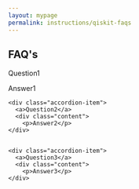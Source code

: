 ```yaml
---
layout: mypage
permalink: instructions/qiskit-faqs
---
```


<div class="container-faq">
 
  <h2>FAQ's</h2>
 
  <div class="accordion">
    <div class="accordion-item">
      <a>Question1</a>
      <div class="content">
        <p>Answer1</p>
    </div>

    <div class="accordion-item">
      <a>Question2</a>
      <div class="content">
        <p>Answer2</p>
    </div>


    <div class="accordion-item">
      <a>Question3</a>
      <div class="content">
        <p>Answer3</p>
    </div>

  </div>
  
</div>
